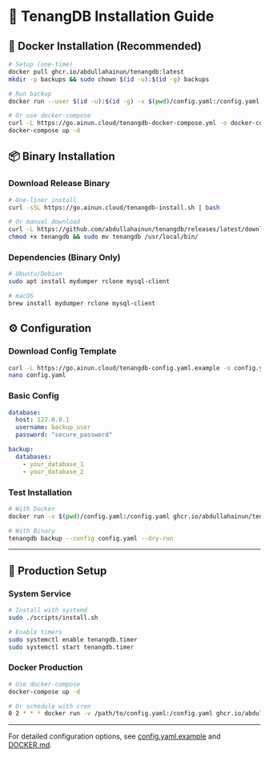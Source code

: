 # 📖 TenangDB Installation Guide

## 🐳 Docker Installation (Recommended)

```bash
# Setup (one-time)
docker pull ghcr.io/abdullahainun/tenangdb:latest
mkdir -p backups && sudo chown $(id -u):$(id -g) backups

# Run backup
docker run --user $(id -u):$(id -g) -v $(pwd)/config.yaml:/config.yaml -v $(pwd)/backups:/backups ghcr.io/abdullahainun/tenangdb:latest backup

# Or use docker-compose
curl -L https://go.ainun.cloud/tenangdb-docker-compose.yml -o docker-compose.yml
docker-compose up -d
```

## 📦 Binary Installation

### Download Release Binary
```bash
# One-liner install
curl -sSL https://go.ainun.cloud/tenangdb-install.sh | bash

# Or manual download
curl -L https://github.com/abdullahainun/tenangdb/releases/latest/download/tenangdb-linux-amd64 -o tenangdb
chmod +x tenangdb && sudo mv tenangdb /usr/local/bin/
```

### Dependencies (Binary Only)
```bash
# Ubuntu/Debian
sudo apt install mydumper rclone mysql-client

# macOS
brew install mydumper rclone mysql-client
```

## ⚙️ Configuration

### Download Config Template
```bash
curl -L https://go.ainun.cloud/tenangdb-config.yaml.example -o config.yaml
nano config.yaml
```

### Basic Config
```yaml
database:
  host: 127.0.0.1
  username: backup_user
  password: "secure_password"

backup:
  databases:
    - your_database_1
    - your_database_2
```

### Test Installation
```bash
# With Docker
docker run -v $(pwd)/config.yaml:/config.yaml ghcr.io/abdullahainun/tenangdb:latest backup --dry-run

# With Binary
tenangdb backup --config config.yaml --dry-run
```

---

## 🚀 Production Setup

### System Service
```bash
# Install with systemd
sudo ./scripts/install.sh

# Enable timers
sudo systemctl enable tenangdb.timer
sudo systemctl start tenangdb.timer
```

### Docker Production
```bash
# Use docker-compose
docker-compose up -d

# Or schedule with cron
0 2 * * * docker run -v /path/to/config.yaml:/config.yaml ghcr.io/abdullahainun/tenangdb:latest backup
```

---

For detailed configuration options, see [config.yaml.example](config.yaml.example) and [DOCKER.md](DOCKER.md).